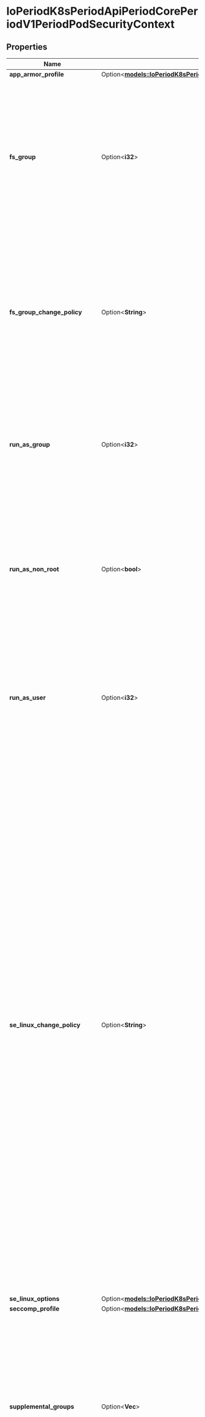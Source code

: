 # IoPeriodK8sPeriodApiPeriodCorePeriodV1PeriodPodSecurityContext

## Properties

Name | Type | Description | Notes
------------ | ------------- | ------------- | -------------
**app_armor_profile** | Option<[**models::IoPeriodK8sPeriodApiPeriodCorePeriodV1PeriodAppArmorProfile**](io.k8s.api.core.v1.AppArmorProfile.md)> |  | [optional]
**fs_group** | Option<**i32**> | A special supplemental group that applies to all containers in a pod. Some volume types allow the Kubelet to change the ownership of that volume to be owned by the pod:  1. The owning GID will be the FSGroup 2. The setgid bit is set (new files created in the volume will be owned by FSGroup) 3. The permission bits are OR'd with rw-rw----  If unset, the Kubelet will not modify the ownership and permissions of any volume. Note that this field cannot be set when spec.os.name is windows. | [optional]
**fs_group_change_policy** | Option<**String**> | fsGroupChangePolicy defines behavior of changing ownership and permission of the volume before being exposed inside Pod. This field will only apply to volume types which support fsGroup based ownership(and permissions). It will have no effect on ephemeral volume types such as: secret, configmaps and emptydir. Valid values are \"OnRootMismatch\" and \"Always\". If not specified, \"Always\" is used. Note that this field cannot be set when spec.os.name is windows. | [optional]
**run_as_group** | Option<**i32**> | The GID to run the entrypoint of the container process. Uses runtime default if unset. May also be set in SecurityContext.  If set in both SecurityContext and PodSecurityContext, the value specified in SecurityContext takes precedence for that container. Note that this field cannot be set when spec.os.name is windows. | [optional]
**run_as_non_root** | Option<**bool**> | Indicates that the container must run as a non-root user. If true, the Kubelet will validate the image at runtime to ensure that it does not run as UID 0 (root) and fail to start the container if it does. If unset or false, no such validation will be performed. May also be set in SecurityContext.  If set in both SecurityContext and PodSecurityContext, the value specified in SecurityContext takes precedence. | [optional]
**run_as_user** | Option<**i32**> | The UID to run the entrypoint of the container process. Defaults to user specified in image metadata if unspecified. May also be set in SecurityContext.  If set in both SecurityContext and PodSecurityContext, the value specified in SecurityContext takes precedence for that container. Note that this field cannot be set when spec.os.name is windows. | [optional]
**se_linux_change_policy** | Option<**String**> | seLinuxChangePolicy defines how the container's SELinux label is applied to all volumes used by the Pod. It has no effect on nodes that do not support SELinux or to volumes does not support SELinux. Valid values are \"MountOption\" and \"Recursive\".  \"Recursive\" means relabeling of all files on all Pod volumes by the container runtime. This may be slow for large volumes, but allows mixing privileged and unprivileged Pods sharing the same volume on the same node.  \"MountOption\" mounts all eligible Pod volumes with `-o context` mount option. This requires all Pods that share the same volume to use the same SELinux label. It is not possible to share the same volume among privileged and unprivileged Pods. Eligible volumes are in-tree FibreChannel and iSCSI volumes, and all CSI volumes whose CSI driver announces SELinux support by setting spec.seLinuxMount: true in their CSIDriver instance. Other volumes are always re-labelled recursively. \"MountOption\" value is allowed only when SELinuxMount feature gate is enabled.  If not specified and SELinuxMount feature gate is enabled, \"MountOption\" is used. If not specified and SELinuxMount feature gate is disabled, \"MountOption\" is used for ReadWriteOncePod volumes and \"Recursive\" for all other volumes.  This field affects only Pods that have SELinux label set, either in PodSecurityContext or in SecurityContext of all containers.  All Pods that use the same volume should use the same seLinuxChangePolicy, otherwise some pods can get stuck in ContainerCreating state. Note that this field cannot be set when spec.os.name is windows. | [optional]
**se_linux_options** | Option<[**models::IoPeriodK8sPeriodApiPeriodCorePeriodV1PeriodSeLinuxOptions**](io.k8s.api.core.v1.SELinuxOptions.md)> |  | [optional]
**seccomp_profile** | Option<[**models::IoPeriodK8sPeriodApiPeriodCorePeriodV1PeriodSeccompProfile**](io.k8s.api.core.v1.SeccompProfile.md)> |  | [optional]
**supplemental_groups** | Option<**Vec<i64>**> | A list of groups applied to the first process run in each container, in addition to the container's primary GID and fsGroup (if specified).  If the SupplementalGroupsPolicy feature is enabled, the supplementalGroupsPolicy field determines whether these are in addition to or instead of any group memberships defined in the container image. If unspecified, no additional groups are added, though group memberships defined in the container image may still be used, depending on the supplementalGroupsPolicy field. Note that this field cannot be set when spec.os.name is windows. | [optional]
**supplemental_groups_policy** | Option<**String**> | Defines how supplemental groups of the first container processes are calculated. Valid values are \"Merge\" and \"Strict\". If not specified, \"Merge\" is used. (Alpha) Using the field requires the SupplementalGroupsPolicy feature gate to be enabled and the container runtime must implement support for this feature. Note that this field cannot be set when spec.os.name is windows. | [optional]
**sysctls** | Option<[**Vec<models::IoPeriodK8sPeriodApiPeriodCorePeriodV1PeriodSysctl>**](io.k8s.api.core.v1.Sysctl.md)> | Sysctls hold a list of namespaced sysctls used for the pod. Pods with unsupported sysctls (by the container runtime) might fail to launch. Note that this field cannot be set when spec.os.name is windows. | [optional]
**windows_options** | Option<[**models::IoPeriodK8sPeriodApiPeriodCorePeriodV1PeriodWindowsSecurityContextOptions**](io.k8s.api.core.v1.WindowsSecurityContextOptions.md)> |  | [optional]

[[Back to Model list]](../README.md#documentation-for-models) [[Back to API list]](../README.md#documentation-for-api-endpoints) [[Back to README]](../README.md)


